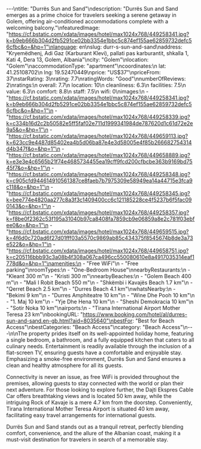 ---\ntitle: "Durrës Sun and Sand"\ndescription: "Durrës Sun and Sand emerges as a prime choice for travelers seeking a serene getaway in Golem, offering air-conditioned accommodations complete with a welcoming balcony."\nfeaturedImage: "https://cf.bstatic.com/xdata/images/hotel/max1024x768/449258341.jpg?k=b9eb666b304d2fb5291ce02bb3354e1bbc5c874ef155ae62859732defc56cfbc&o=&hp=1"\nlanguage: en\nslug: durr-s-sun-and-sand\naddress: "Kryemëdhenj, Adi Gaz (Karburant Klevi), pallati pas karburantit, shkalla 1, Kati 4, Dera 13, Golem, Albania"\ncity: "Golem"\nlocation: "Golem"\naccommodationType: "apartment"\ncoordinates:\n  lat: 41.25108702\n  lng: 19.52470449\nprice: "US$37"\npriceFrom: 37\nstarRating: 3\nrating: 7.7\nratingWords: "Good"\nnumberOfReviews: 2\nratings:\n  overall: 7.7\n  location: 10\n  cleanliness: 6.3\n  facilities: 7.5\n  value: 6.3\n  comfort: 8.8\n  staff: 7.5\n  wifi: 0\nimages:\n  - "https://cf.bstatic.com/xdata/images/hotel/max1024x768/449258341.jpg?k=b9eb666b304d2fb5291ce02bb3354e1bbc5c874ef155ae62859732defc56cfbc&o=&hp=1"\n  - "https://cf.bstatic.com/xdata/images/hotel/max1024x768/449258339.jpg?k=c334b16d2c2b50582e5ff5faf02e711d1999341984de787620d1c61d72e2e9a5&o=&hp=1"\n  - "https://cf.bstatic.com/xdata/images/hotel/max1024x768/449659113.jpg?k=623cc9e4487d85402ea4b5d06ba87e4e3d58005e4f85b266682754314d4b347f&o=&hp=1"\n  - "https://cf.bstatic.com/xdata/images/hotel/max1024x768/449658889.jpg?k=e3e3e4c6565b21f74e4685734455ea19cff9fcd200cfbcbe363b9169bd7545f7&o=&hp=1"\n  - "https://cf.bstatic.com/xdata/images/hotel/max1024x768/449258348.jpg?k=c905cfd944614910561387ce8faeb7b7975309e58949ea14a44715e3fca9c118&o=&hp=1"\n  - "https://cf.bstatic.com/xdata/images/hotel/max1024x768/449258345.jpg?k=bee774e4820aa277c8a3f3c1409400cc6c121185228ce4f5237b6f5fac090143&o=&hp=1"\n  - "https://cf.bstatic.com/xdata/images/hotel/max1024x768/449258357.jpg?k=f8be0f2362c53f195a31040b97ca8408fa7859cb9e06859a8e2c781f03ebfee0&o=&hp=1"\n  - "https://cf.bstatic.com/xdata/images/hotel/max1024x768/449659515.jpg?k=4f6d0c720ad6f27d01fff03a5570c9869ab85c434375f8545674b8de3a73e522&o=&hp=1"\n  - "https://cf.bstatic.com/xdata/images/hotel/max1024x768/449658751.jpg?k=c205116bbb93c3a08b4f308a067ca496cc550080610e8a4917035314eaf1778d&o=&hp=1"\namenities:\n  - "Free WiFi"\n  - "Free parking"\nroomTypes:\n  - "One-Bedroom House"\nnearbyRestaurants:\n  - "Kleant 300 m"\n  - "Kristi 300 m"\nnearbyBeaches:\n  - "Golem Beach 400 m"\n  - "Mali I Robit Beach 550 m"\n  - "Shkëmbi i Kavajës Beach 1.7 km"\n  - "Qerret Beach 2.5 km"\n  - "Durres Beach 4.1 km"\nwhatsNearby:\n  - "Bekimi 9 km"\n  - "Durres Amphiteatre 10 km"\n  - "Wine Dhe Pooh 10 km"\n  - "1. Maj 10 km"\n  - "Yje Dhe Hena 10 km"\n  - "Sheshi Demokracia 10 km"\n  - "Sotir Noka 10 km"\nairports:\n  - "Tirana International Airport Mother Teresa 23 km"\nbookingURL: "https://www.booking.com/hotel/al/durres-sun-and-sand.en-gb.html?aid=8035640"\nbestFor: "Best for Beach Access"\nbestCategories: "Beach Access"\ncategory: "Beach Access"\n---\n\nThe property prides itself on its well-appointed holiday home, featuring a single bedroom, a bathroom, and a fully equipped kitchen that caters to all culinary needs. Entertainment is readily available through the inclusion of a flat-screen TV, ensuring guests have a comfortable and enjoyable stay. Emphasizing a smoke-free environment, Durrës Sun and Sand ensures a clean and healthy atmosphere for all its guests.

Connectivity is never an issue, as free WiFi is provided throughout the premises, allowing guests to stay connected with the world or plan their next adventure. For those looking to explore further, the Dajti Ekspres Cable Car offers breathtaking views and is located 50 km away, while the intriguing Rock of Kavaje is a mere 4.7 km from the doorstep. Conveniently, Tirana International Mother Teresa Airport is situated 40 km away, facilitating easy travel arrangements for international guests.

Durrës Sun and Sand stands out as a tranquil retreat, perfectly blending comfort, convenience, and the allure of the Albanian coast, making it a must-visit destination for travelers in search of a memorable stay.